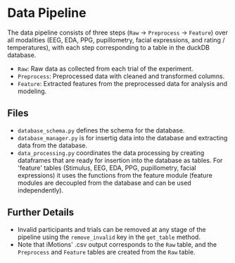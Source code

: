 # Data Pipeline

The data pipeline consists of three steps (`Raw` → `Preprocess` → `Feature`) over all modalities (EEG, EDA, PPG, pupillometry, facial expressions, and rating / temperatures), with each step corresponding to a table in the duckDB database.
- `Raw`: Raw data as collected from each trial of the experiment.
- `Preprocess`: Preprocessed data with cleaned and transformed columns.
- `Feature`: Extracted features from the preprocessed data for analysis and modeling.


## Files

- `database_schema.py` defines the schema for the database.
- `database_manager.py` is for insertig data into the database and extracting data from the database.
- `data_processing.py` coordinates the data processing by creating dataframes that are ready for insertion into the database as tables. For 'feature' tables (Stimulus, EEG, EDA, PPG, pupillometry, facial expressions) it uses the functions from the feature module (feature modules are decoupled from the database and can be used independently).

## Further Details

- Invalid participants and trials can be removed at any stage of the pipeline using the `remove_invalid` key in the `get_table` method.
- Note that iMotions' .csv output corresponds to the `Raw` table, and the `Preprocess` and `Feature` tables are created from the `Raw` table.
